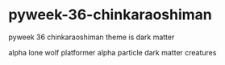 # pyweek-36-chinkaraoshiman
pyweek 36 chinkaraoshiman
theme is dark matter

alpha
lone wolf
platformer
alpha particle
dark matter
creatures

